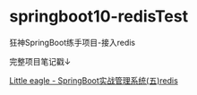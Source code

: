 # springboot10-redisTest
狂神SpringBoot练手项目-接入redis

完整项目笔记戳↓

[Little eagle - SpringBoot实战管理系统(五)redis](https://shunliu.xyz/posts/35413.html)
